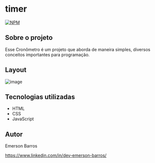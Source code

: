 # timer

[![NPM](https://img.shields.io/npm/l/react)](https://github.com/emersonbarros87/watch/blob/master/LICENSE) 


## Sobre o projeto


Esse Cronômetro é um projeto que aborda de maneira simples, diversos conceitos importantes para programação.


## Layout

![image](https://user-images.githubusercontent.com/75150416/205724098-8a3a9f56-6d6d-4c2a-8de2-6223d470446e.png)


## Tecnologias utilizadas

- HTML
- CSS
- JavaScript



## Autor

Emerson Barros

https://www.linkedin.com/in/dev-emerson-barros/



